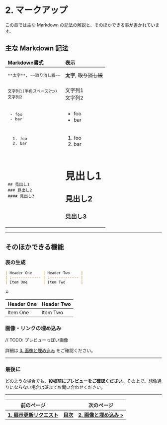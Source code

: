 # 2. マークアップ

この章では主な Markdown の記法の解説と、そのほかできる事が書かれています。

## 主な Markdown 記法

<table>
  <thead>
    <tr>
      <td>
        <b>Markdown書式</b>
      </td>
      <td>
        <b>表示</b>
      </td>
    </tr>
    <tr>
  </thead>
  <tbody>
  <tr>
    <td>
<pre>
**太字**, ~~取り消し線~~
</pre>
    </td>
    <td>
      <b>太字</b>, <s>取り消し線</s>
    </td>
  </tr>
  <tr>
    <td>
<pre>
文字列1(半角スペース2つ)
文字列2
</pre>
    </td>
    <td>
      文字列1<br />文字列2
    </td>
  </tr>
  <tr>
    <td>
<pre>
 - foo
 - bar
</pre>
    </td>
    <td>
      <ul>
        <li>foo</li>
        <li>bar</li>
      </ul>
    </td>
  </tr>
  <tr>
    <td>
<pre>
  1. foo
  2. bar
</pre>
    </td>
    <td>
      <ol>
        <li>foo</li>
        <li>bar</li>
      </ol>
    </td>
  </tr>
  <tr>
    <td>
<pre>
## 見出し1
### 見出し2
#### 見出し3
</pre>
    </td>
    <td>
      <h1>見出し1</h1>
      <h2>見出し2</h2>
      <h3>見出し3</h3>
    </td>
  </tr>
  </tbody>
</table>

---

## そのほかできる機能

### 表の生成

```markdown
| Header One     | Header Two     |
| :------------- | :------------- |
| Item One       | Item Two       |
```

↓

| Header One     | Header Two     |
| :------------- | :------------- |
| Item One       | Item Two       |

### 画像・リンクの埋め込み

// TODO: プレビューっぽい画像

詳細は [3. 画像と埋め込み](./3-image-url) をご確認ください。

---

### 最後に

どのような場合でも、**投稿前にプレビューをご確認ください**。その上で、想像通りにならない場合は班までお問い合わせください。

---

| 前のページ | | 次のページ |
| --- | --- | --- |
| **[1. 展示更新リクエスト](./1-post)** | **[目次](.)** | **[2. 画像と埋め込み >](./3-image-url)** |

